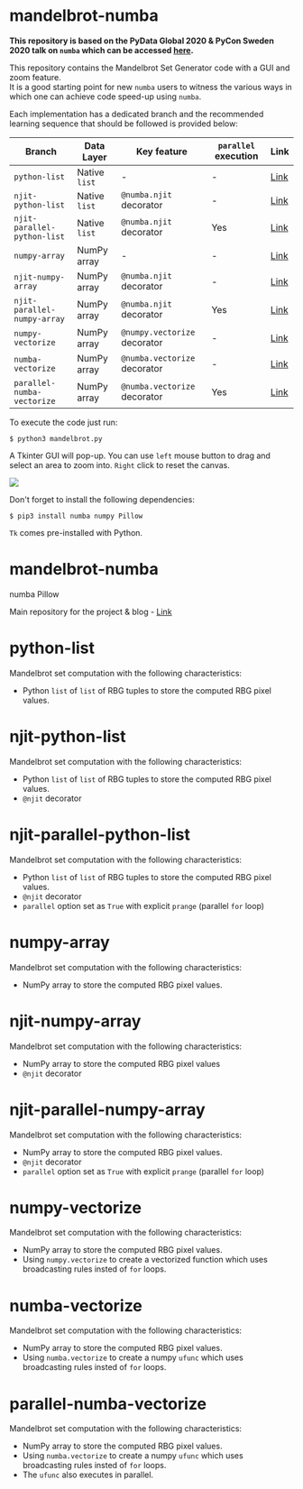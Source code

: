 # mandelbrot-numba

**This repository is based on the PyData Global 2020 & PyCon Sweden 2020 talk on `numba` which can be accessed [here](https://realworldpython.github.io/pycon-sweden-2020/).**

This repository contains the Mandelbrot Set Generator code with a GUI and zoom feature.  
It is a good starting point for new `numba` users to witness the various ways in which one can achieve code speed-up using `numba`.

Each implementation has a dedicated branch and the recommended learning sequence that should be followed is provided below:

| Branch | Data Layer | Key feature | `parallel` execution | Link |
|--|--|--|--|--|
| `python-list` | Native `list` | - | - | [Link](https://github.com/animator/mandelbrot-numba/tree/python-list) |
| `njit-python-list` | Native `list` | `@numba.njit` decorator | - | [Link](https://github.com/animator/mandelbrot-numba/tree/njit-python-list) |
| `njit-parallel-python-list` | Native `list` | `@numba.njit` decorator | Yes | [Link](https://github.com/animator/mandelbrot-numba/tree/njit-parallel-python-list) |
| `numpy-array` | NumPy array | - | - | [Link](https://github.com/animator/mandelbrot-numba/tree/numpy-array) |
| `njit-numpy-array` | NumPy array | `@numba.njit` decorator | - | [Link](https://github.com/animator/mandelbrot-numba/tree/njit-numpy-array) |
| `njit-parallel-numpy-array` | NumPy array | `@numba.njit` decorator | Yes | [Link](https://github.com/animator/mandelbrot-numba/tree/njit-parallel-numpy-array) |
| `numpy-vectorize` | NumPy array | `@numpy.vectorize` decorator | - | [Link](https://github.com/animator/mandelbrot-numba/tree/numpy-vectorize) |
| `numba-vectorize` | NumPy array | `@numba.vectorize` decorator | - | [Link](https://github.com/animator/mandelbrot-numba/tree/numba-vectorize) |
| `parallel-numba-vectorize` | NumPy array | `@numba.vectorize` decorator | Yes | [Link](https://github.com/animator/mandelbrot-numba/tree/parallel-numba-vectorize) |


To execute the code just run:

```
$ python3 mandelbrot.py
```

A Tkinter GUI will pop-up. You can use `left` mouse button to drag and select an area to zoom into. `Right` click to reset the canvas.

![](mandelbrot.gif)

Don't forget to install the following dependencies:

```
$ pip3 install numba numpy Pillow
```

`Tk` comes pre-installed with Python.


# mandelbrot-numba

numba Pillow

Main repository for the project & blog - [Link](https://realworldpython.github.io)

# python-list

Mandelbrot set computation with the following characteristics:

- Python `list` of `list` of RBG tuples to store the computed RBG pixel values.

# njit-python-list

Mandelbrot set computation with the following characteristics:

- Python `list` of `list` of RBG tuples to store the computed RBG pixel values.
- `@njit` decorator

# njit-parallel-python-list

Mandelbrot set computation with the following characteristics:

- Python `list` of `list` of RBG tuples to store the computed RBG pixel values.
- `@njit` decorator
- `parallel` option set as `True` with explicit `prange` (parallel `for` loop)

# numpy-array

Mandelbrot set computation with the following characteristics:

- NumPy array to store the computed RBG pixel values.

# njit-numpy-array

Mandelbrot set computation with the following characteristics:

- NumPy array to store the computed RBG pixel values
- `@njit` decorator

# njit-parallel-numpy-array

Mandelbrot set computation with the following characteristics:

- NumPy array to store the computed RBG pixel values.
- `@njit` decorator
- `parallel` option set as `True` with explicit `prange` (parallel `for` loop)

# numpy-vectorize

Mandelbrot set computation with the following characteristics:

- NumPy array to store the computed RBG pixel values.
- Using `numpy.vectorize` to create a vectorized function which uses broadcasting rules insted of `for` loops.

# numba-vectorize

Mandelbrot set computation with the following characteristics:

- NumPy array to store the computed RBG pixel values.
- Using `numba.vectorize` to create a numpy `ufunc` which uses broadcasting rules insted of `for` loops.

# parallel-numba-vectorize

Mandelbrot set computation with the following characteristics:

- NumPy array to store the computed RBG pixel values.
- Using `numba.vectorize` to create a numpy `ufunc` which uses broadcasting rules insted of `for` loops.
- The `ufunc` also executes in parallel.